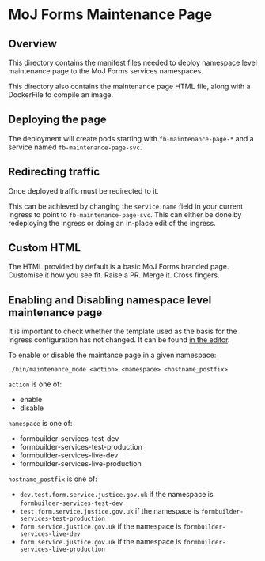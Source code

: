 # MoJ Forms Maintenance Page

## Overview
This directory contains the manifest files needed to deploy namespace level maintenance page to the MoJ Forms services namespaces.

This directory also contains the maintenance page HTML file, along with a DockerFile to compile an image.

## Deploying the page

The deployment will create pods starting with `fb-maintenance-page-*` and a service named `fb-maintenance-page-svc`.

## Redirecting traffic

Once deployed traffic must be redirected to it.

This can be achieved by changing the `service.name` field in your current ingress to point to `fb-maintenance-page-svc`.
This can either be done by redeploying the ingress or doing an in-place edit of the ingress.

## Custom HTML

The HTML provided by default is a basic MoJ Forms branded page. Customise it how you see fit. Raise a PR. Merge it. Cross fingers.

## Enabling and Disabling namespace level maintenance page

It is important to check whether the template used as the basis for the ingress configuration has not changed. It can be found [in the editor](https://github.com/ministryofjustice/fb-editor/blob/main/config/publisher/cloud_platform/ingress.yaml.erb).

To enable or disable the maintance page in a given namespace:

```
./bin/maintenance_mode <action> <mamespace> <hostname_postfix>
```

`action` is one of:

- enable
- disable

`namespace` is one of:

- formbuilder-services-test-dev
- formbuilder-services-test-production
- formbuilder-services-live-dev
- formbuilder-services-live-production

`hostname_postfix` is one of:

- `dev.test.form.service.justice.gov.uk` if the namespace is `formbuilder-services-test-dev`
- `test.form.service.justice.gov.uk` if the namespace is `formbuilder-services-test-production`
- `form.service.justice.gov.uk` if the namespace is `formbuilder-services-live-dev`
- `form.service.justice.gov.uk` if the namespace is `formbuilder-services-live-production`
